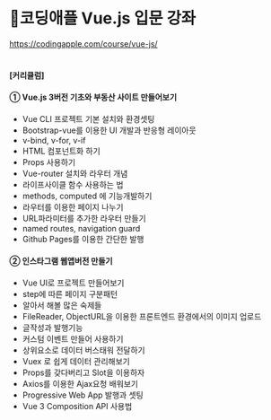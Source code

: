 # 🍎코딩애플 Vue.js 입문 강좌
https://codingapple.com/course/vue-js/
<br><br>
#### [커리큘럼]


#### ① Vue.js 3버전 기초와 부동산 사이트 만들어보기
- Vue CLI 프로젝트 기본 설치와 환경셋팅
- Bootstrap-vue를 이용한 UI 개발과 반응형 레이아웃 
- v-bind, v-for, v-if
- HTML 컴포넌트화 하기 
- Props 사용하기
- Vue-router 설치와 라우터 개념
- 라이프사이클 함수 사용하는 법 
- methods, computed 에 기능개발하기
- 라우터를 이용한 페이지 나누기
- URL파라미터를 추가한 라우터 만들기
- named routes, navigation guard 
- Github Pages를 이용한 간단한 발행 


  

#### ② 인스타그램 웹앱버전 만들기
- Vue UI로 프로젝트 만들어보기
- step에 따른 페이지 구분패턴 
- 알아서 해볼 많은 숙제들 
- FileReader, ObjectURL을 이용한 프론트엔드 환경에서의 이미지 업로드
- 글작성과 발행기능
- 커스텀 이벤트 만들어 사용하기 
- 상위요소로 데이터 버스태워 전달하기 
- Vuex 로 쉽게 데이터 관리해보기
- Props를 갖다버리고 Slot을 이용하자
- Axios를 이용한 Ajax요청 배워보기
- Progressive Web App 발행과 셋팅
- Vue 3 Composition API 사용법 
